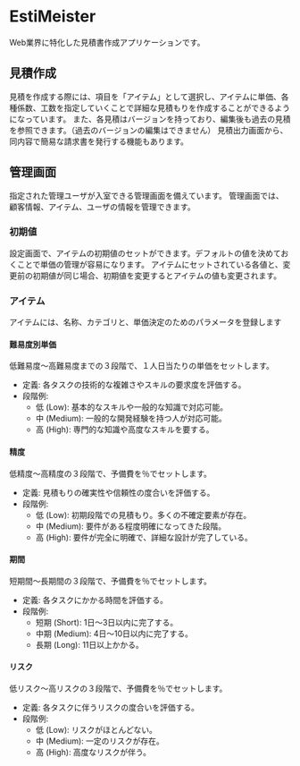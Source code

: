 # EstiMeister
Web業界に特化した見積書作成アプリケーションです。

## 見積作成
見積を作成する際には、項目を「アイテム」として選択し、アイテムに単価、各種係数、工数を指定していくことで詳細な見積もりを作成することができるようになっています。
また、各見積はバージョンを持っており、編集後も過去の見積を参照できます。（過去のバージョンの編集はできません）
見積出力画面から、同内容で簡易な請求書を発行する機能もあります。

## 管理画面
指定された管理ユーザが入室できる管理画面を備えています。
管理画面では、顧客情報、アイテム、ユーザの情報を管理できます。

### 初期値
設定画面で、アイテムの初期値のセットができます。デフォルトの値を決めておくことで単価の管理が容易になります。
アイテムにセットされている各値と、変更前の初期値が同じ場合、初期値を変更するとアイテムの値も変更されます。

### アイテム
アイテムには、名称、カテゴリと、単価決定のためのパラメータを登録します
#### 難易度別単価
低難易度～高難易度までの３段階で、１人日当たりの単価をセットします。
- 定義: 各タスクの技術的な複雑さやスキルの要求度を評価する。
- 段階例:
  - 低 (Low): 基本的なスキルや一般的な知識で対応可能。
  - 中 (Medium): 一般的な開発経験を持つ人が対応可能。
  - 高 (High): 専門的な知識や高度なスキルを要する。

#### 精度
低精度～高精度の３段階で、予備費を％でセットします。
- 定義: 見積もりの確実性や信頼性の度合いを評価する。
- 段階例:
  - 低 (Low): 初期段階での見積もり。多くの不確定要素が存在。
  - 中 (Medium): 要件がある程度明確になってきた段階。
  - 高 (High): 要件が完全に明確で、詳細な設計が完了している。

#### 期間
短期間～長期間の３段階で、予備費を％でセットします。
- 定義: 各タスクにかかる時間を評価する。
- 段階例:
  - 短期 (Short): 1日〜3日以内に完了する。
  - 中期 (Medium): 4日〜10日以内に完了する。
  - 長期 (Long): 11日以上かかる。

#### リスク
低リスク～高リスクの３段階で、予備費を％でセットします。
- 定義: 各タスクに伴うリスクの度合いを評価する。
- 段階例:
  - 低 (Low): リスクがほとんどない。
  - 中 (Medium): 一定のリスクが存在。
  - 高 (High): 高度なリスクが伴う。
